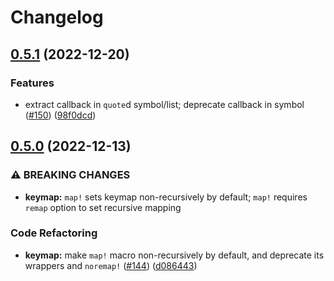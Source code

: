 # Changelog

## [0.5.1](https://github.com/aileot/nvim-laurel/compare/v0.5.0...v0.5.1) (2022-12-20)


### Features

* extract callback in `quote`d symbol/list; deprecate callback in symbol ([#150](https://github.com/aileot/nvim-laurel/issues/150)) ([98f0dcd](https://github.com/aileot/nvim-laurel/commit/98f0dcdf07c9c762e3d7796bfbbc5c938ad1c0f3))

## [0.5.0](https://github.com/aileot/nvim-laurel/compare/v0.4.1...v0.5.0) (2022-12-13)


### ⚠ BREAKING CHANGES

* **keymap:** `map!` sets keymap non-recursively by default; `map!` requires `remap` option to set recursive mapping

### Code Refactoring

* **keymap:** make `map!` macro non-recursively by default, and deprecate its wrappers and `noremap!` ([#144](https://github.com/aileot/nvim-laurel/issues/144)) ([d086443](https://github.com/aileot/nvim-laurel/commit/d0864431dee8bbaf460b1ae0ba752e9373fcf9be))
